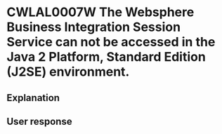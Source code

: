 # CWLAL0007W The Websphere Business Integration Session Service can not be accessed in the Java 2 Platform, Standard Edition (J2SE) environment.

## Explanation

## User response